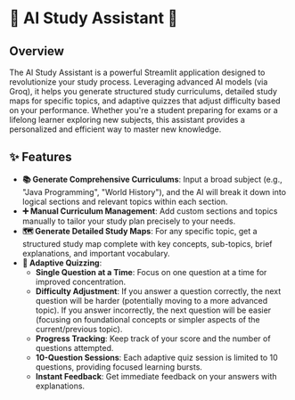 # 🧠 AI Study Assistant 🚀

## Overview

The AI Study Assistant is a powerful Streamlit application designed to revolutionize your study process. Leveraging advanced AI models (via Groq), it helps you generate structured study curriculums, detailed study maps for specific topics, and adaptive quizzes that adjust difficulty based on your performance. Whether you're a student preparing for exams or a lifelong learner exploring new subjects, this assistant provides a personalized and efficient way to master new knowledge.

## ✨ Features

* **📚 Generate Comprehensive Curriculums**: Input a broad subject (e.g., "Java Programming", "World History"), and the AI will break it down into logical sections and relevant topics within each section.
* **➕ Manual Curriculum Management**: Add custom sections and topics manually to tailor your study plan precisely to your needs.
* **🗺️ Generate Detailed Study Maps**: For any specific topic, get a structured study map complete with key concepts, sub-topics, brief explanations, and important vocabulary.
* **🧠 Adaptive Quizzing**:
    * **Single Question at a Time**: Focus on one question at a time for improved concentration.
    * **Difficulty Adjustment**: If you answer a question correctly, the next question will be harder (potentially moving to a more advanced topic). If you answer incorrectly, the next question will be easier (focusing on foundational concepts or simpler aspects of the current/previous topic).
    * **Progress Tracking**: Keep track of your score and the number of questions attempted.
    * **10-Question Sessions**: Each adaptive quiz session is limited to 10 questions, providing focused learning bursts.
    * **Instant Feedback**: Get immediate feedback on your answers with explanations.
